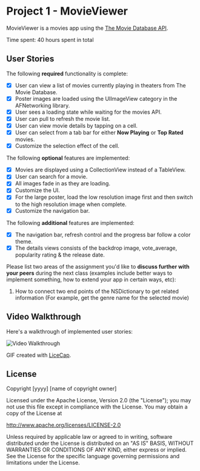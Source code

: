 # Project 1 - MovieViewer

MovieViewer is a movies app using the [The Movie Database API](http://docs.themoviedb.apiary.io/#).

Time spent: 40 hours spent in total

## User Stories

The following **required** functionality is complete:

- [X] User can view a list of movies currently playing in theaters from The Movie Database.
- [X] Poster images are loaded using the UIImageView category in the AFNetworking library.
- [X] User sees a loading state while waiting for the movies API.
- [X] User can pull to refresh the movie list.
- [X] User can view movie details by tapping on a cell.
- [X] User can select from a tab bar for either **Now Playing** or **Top Rated** movies.
- [X] Customize the selection effect of the cell.

The following **optional** features are implemented:

- [X] Movies are displayed using a CollectionView instead of a TableView.
- [X] User can search for a movie.
- [X] All images fade in as they are loading.
- [X] Customize the UI.
- [X] For the large poster, load the low resolution image first and then switch to the high resolution image when complete.
- [X] Customize the navigation bar.

The following **additional** features are implemented:

- [X] The navigation bar, refresh control and the progress bar follow a color theme.
- [X] The details views consists of the backdrop image, vote_average, popularity rating & the release date.

Please list two areas of the assignment you'd like to **discuss further with your peers** during the next class (examples include better ways to implement something, how to extend your app in certain ways, etc):

1. How to connect two end points of the NSDictionary to get related information (For example, get the genre name for the selected movie)


## Video Walkthrough 

Here's a walkthrough of implemented user stories:

<img src='http://imgur.com/aSrRR8J' title='Video Walkthrough' width='' alt='Video Walkthrough' />

GIF created with [LiceCap](http://www.cockos.com/licecap/).


## License

Copyright [yyyy] [name of copyright owner]

Licensed under the Apache License, Version 2.0 (the "License");
you may not use this file except in compliance with the License.
You may obtain a copy of the License at

http://www.apache.org/licenses/LICENSE-2.0

Unless required by applicable law or agreed to in writing, software
distributed under the License is distributed on an "AS IS" BASIS,
WITHOUT WARRANTIES OR CONDITIONS OF ANY KIND, either express or implied.
See the License for the specific language governing permissions and
limitations under the License.
